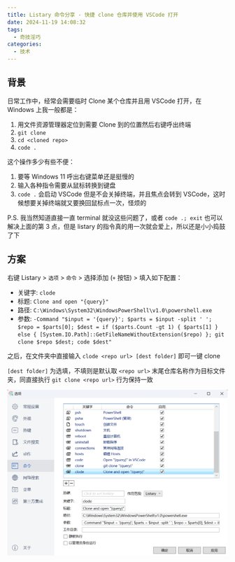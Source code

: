 ```yaml
---
title: Listary 命令分享 - 快捷 clone 仓库并使用 VSCode 打开
date: 2024-11-19 14:08:32
tags:
  - 奇技淫巧
categories:
  - 技术
---
```


## 背景

日常工作中，经常会需要临时 Clone 某个仓库并且用 VSCode 打开，在 Windows 上我一般都是：

1. 用文件资源管理器定位到需要 Clone 到的位置然后右键呼出终端
2. `git clone`
3. `cd <cloned repo>`
4. `code .`

这个操作多少有些不便：

1. 要等 Windows 11 呼出右键菜单还是挺慢的
2. 输入各种指令需要从鼠标转换到键盘
3. `code .` 会启动 VSCode 但是不会关掉终端，并且焦点会转到 VSCode，这时候想要关掉终端就又要换回鼠标点一次，怪烦的

P.S. 我当然知道直接一直 terminal 就没这些问题了，或者 `code .; exit` 也可以解决上面的第 3 点，但是 listary 的指令真的用一次就会爱上，所以还是小小捣鼓了下

## 方案

右键 Listary > `选项` > `命令` > 选择添加 (`+` 按钮) > 填入如下配置：

- 关键字: `clode`
- 标题: `Clone and open "{query}"`
- 路径: `C:\Windows\System32\WindowsPowerShell\v1.0\powershell.exe`
- 参数: `-Command "$input = '{query}'; $parts = $input -split ' '; $repo = $parts[0]; $dest = if ($parts.Count -gt 1) { $parts[1] } else { [System.IO.Path]::GetFileNameWithoutExtension($repo) }; git clone $repo $dest; code $dest"`

之后，在文件夹中直接输入 `clode <repo url> [dest folder]` 即可一键 clone

`[dest folder]` 为选填，不填则是默认取 `<repo url>` 末尾仓库名称作为目标文件夹，同直接执行 `git clone <repo url>` 行为保持一致

![Settings](/img/listary-quick-clone-command/listary_settings.png)
